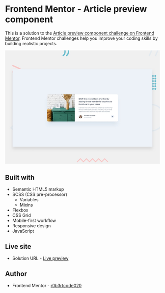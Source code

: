# Frontend Mentor - Article preview component

This is a solution to the [Article preview component challenge on Frontend Mentor](https://www.frontendmentor.io/challenges/article-preview-component-dYBN_pYFT). Frontend Mentor challenges help you improve your coding skills by building realistic projects.

![Design preview for the Article preview component challenge](./desktop-preview.jpg)

## Built with

- Semantic HTML5 markup
- SCSS (CSS pre-processor)
  - Variables
  - Mixins
- Flexbox
- CSS Grid
- Mobile-first workflow
- Responsive design
- JavaScript

## Live site

- Solution URL - [Live preview](https://r0b3rtcode020.github.io/article-preview/)

## Author

- Frontend Mentor - [r0b3rtcode020](https://www.frontendmentor.io/profile/r0b3rtcode020)
